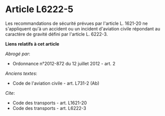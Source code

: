# Article L6222-5

Les recommandations de sécurité prévues par l'article L. 1621-20 ne s'appliquent qu'à un accident ou un incident d'aviation
civile répondant au caractère de gravité défini par l'article L. 6222-3.

**Liens relatifs à cet article**

_Abrogé par_:

  - Ordonnance n°2012-872 du 12 juillet 2012 - art. 2

_Anciens textes_:

  - Code de l'aviation civile - art. L731-2 (Ab)

_Cite_:

  - Code des transports - art. L1621-20
  - Code des transports - art. L6222-3
